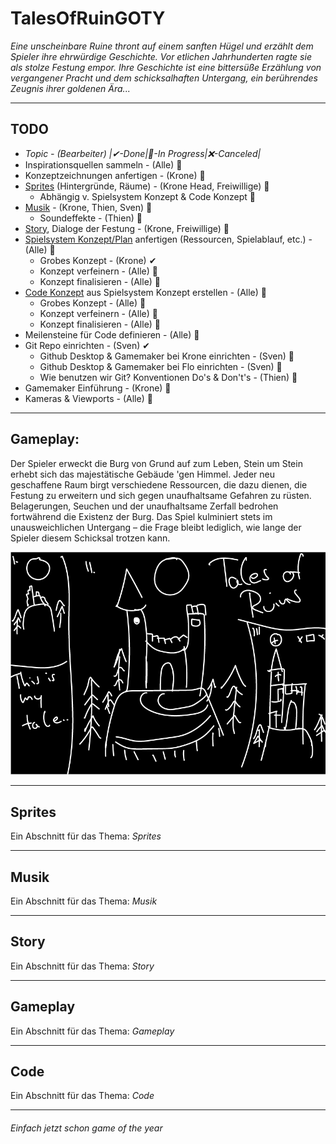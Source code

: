 # TalesOfRuinGOTY
_Eine unscheinbare Ruine thront auf einem sanften Hügel und erzählt dem Spieler ihre ehrwürdige Geschichte. Vor etlichen Jahrhunderten ragte sie als stolze Festung empor. Ihre Geschichte ist eine bittersüße Erzählung von vergangener Pracht und dem schicksalhaften Untergang, ein berührendes Zeugnis ihrer goldenen Ära..._
___
## TODO
- _Topic - (Bearbeiter) |✔-Done|🚧-In Progress|❌-Canceled|_
- Inspirationsquellen sammeln - (Alle) 🚧
- Konzeptzeichnungen anfertigen - (Krone) 🚧
- [Sprites](#Sprites) (Hintergründe, Räume) - (Krone Head, Freiwillige) 🚧
  - Abhängig v. Spielsystem Konzept & Code Konzept 🚧
- [Musik](#Musik) - (Krone, Thien, Sven) 🚧
  - Soundeffekte - (Thien)  🚧
- [Story](#Story), Dialoge der Festung - (Krone, Freiwillige) 🚧
- [Spielsystem Konzept/Plan](#Gameplay) anfertigen (Ressourcen, Spielablauf, etc.) - (Alle) 🚧
  - Grobes Konzept - (Krone) ✔
  - Konzept verfeinern - (Alle) 🚧
  - Konzept finalisieren - (Alle) 🚧
- [Code Konzept](#Code) aus Spielsystem Konzept erstellen - (Alle) 🚧
  - Grobes Konzept - (Alle) 🚧
  - Konzept verfeinern - (Alle) 🚧
  - Konzept finalisieren - (Alle) 🚧
- Meilensteine für Code definieren - (Alle) 🚧
- Git Repo einrichten - (Sven) ✔
  - Github Desktop & Gamemaker bei Krone einrichten - (Sven) 🚧
  - Github Desktop & Gamemaker bei Flo einrichten - (Sven) 🚧
  - Wie benutzen wir Git? Konventionen Do's & Don't's - (Thien) 🚧
- Gamemaker Einführung - (Krone) 🚧
- Kameras & Viewports - (Alle) 🚧
___
## Gameplay:
Der Spieler erweckt die Burg von Grund auf zum Leben, Stein um Stein erhebt sich das majestätische Gebäude 'gen Himmel. Jeder neu geschaffene Raum birgt verschiedene Ressourcen, die dazu dienen, die Festung zu erweitern und sich gegen unaufhaltsame Gefahren zu rüsten. Belagerungen, Seuchen und der unaufhaltsame Zerfall bedrohen fortwährend die Existenz der Burg. Das Spiel kulminiert stets im unausweichlichen Untergang – die Frage bleibt lediglich, wie lange der Spieler diesem Schicksal trotzen kann. 

![Bild kaputt text](Konzepte/Konzeptzeichnungen/Tales_of_Ruins_InitialConcept.png "Konzept 1")

___
## Sprites
Ein Abschnitt für das Thema: _Sprites_
___
## Musik
Ein Abschnitt für das Thema: _Musik_
___
## Story
Ein Abschnitt für das Thema: _Story_
___
## Gameplay
Ein Abschnitt für das Thema: _Gameplay_
___
## Code
Ein Abschnitt für das Thema: _Code_
___
###### Einfach jetzt schon game of the year
